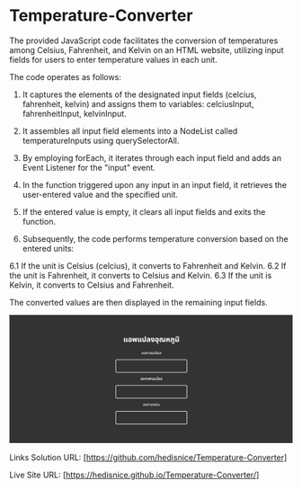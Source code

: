 # Temperature-Converter

The provided JavaScript code facilitates the conversion of temperatures among Celsius, Fahrenheit, and Kelvin on an HTML website, utilizing input fields for users to enter temperature values in each unit.

The code operates as follows:

1. It captures the elements of the designated input fields (celcius, fahrenheit, kelvin) and assigns them to variables: celciusInput, fahrenheitInput, kelvinInput.

2. It assembles all input field elements into a NodeList called temperatureInputs using querySelectorAll.

3. By employing forEach, it iterates through each input field and adds an Event Listener for the "input" event.

4. In the function triggered upon any input in an input field, it retrieves the user-entered value and the specified unit.

5. If the entered value is empty, it clears all input fields and exits the function.

6. Subsequently, the code performs temperature conversion based on the entered units:

6.1 If the unit is Celsius (celcius), it converts to Fahrenheit and Kelvin.
6.2 If the unit is Fahrenheit, it converts to Celsius and Kelvin.
6.3 If the unit is Kelvin, it converts to Celsius and Fahrenheit.

The converted values are then displayed in the remaining input fields.

![Design preview](./design/desktop-preview.jpg)




Links Solution URL: [https://github.com/hedisnice/Temperature-Converter]

Live Site URL: [https://hedisnice.github.io/Temperature-Converter/]



